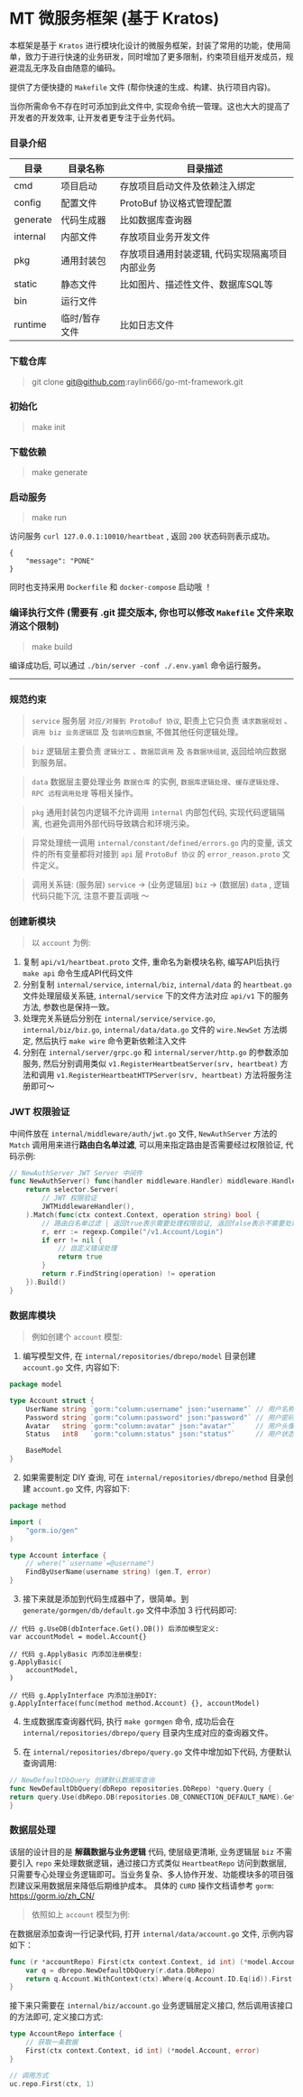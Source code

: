 # MT 微服务框架 (基于 Kratos)

本框架是基于 `Kratos` 进行模块化设计的微服务框架，封装了常用的功能，使用简单，致力于进行快速的业务研发，同时增加了更多限制，约束项目组开发成员，规避混乱无序及自由随意的编码。<br />

提供了方便快捷的 `Makefile` 文件 (帮你快速的生成、构建、执行项目内容)。<br />

当你所需命令不存在时可添加到此文件中, 实现命令统一管理。这也大大的提高了开发者的开发效率, 让开发者更专注于业务代码。 <br />

### 目录介绍

| 目录 | 目录名称 | 目录描述 |
| --- | --- | --- |
| cmd | 项目启动 | 存放项目启动文件及依赖注入绑定 |
| config | 配置文件 | ProtoBuf 协议格式管理配置 |
| generate | 代码生成器 | 比如数据库查询器 |
| internal | 内部文件 | 存放项目业务开发文件 |
| pkg | 通用封装包 | 存放项目通用封装逻辑, 代码实现隔离项目内部业务 |
| static | 静态文件 | 比如图片、描述性文件、数据库SQL等 |
| bin | 运行文件 | |
| runtime | 临时/暂存 文件 | 比如日志文件 |

### 下载仓库

> git clone git@github.com:raylin666/go-mt-framework.git

### 初始化

> make init

### 下载依赖

> make generate

### 启动服务

> make run

访问服务 `curl 127.0.0.1:10010/heartbeat` , 返回 `200` 状态码则表示成功。
```shell
{
    "message": "PONE"
}
```

同时也支持采用 `Dockerfile` 和 `docker-compose` 启动哦 ！

### 编译执行文件 (需要有 .git 提交版本, 你也可以修改 `Makefile` 文件来取消这个限制)

> make build

编译成功后, 可以通过 `./bin/server -conf ./.env.yaml` 命令运行服务。

<hr />

### 规范约束

> `service` 服务层 `对应/对接到 ProtoBuf 协议`, 职责上它只负责 `请求数据规划` 、`调用 biz 业务逻辑层` 及 `包装响应数据`, 不做其他任何逻辑处理。

> `biz` 逻辑层主要负责 `逻辑分工` 、`数据层调用` 及 `各数据块组装`, 返回给响应数据到服务层。

> `data` 数据层主要处理业务 `数据仓库` 的实例, `数据库逻辑处理`、`缓存逻辑处理`、`RPC 远程调用处理` 等相关操作。

> `pkg` 通用封装包内逻辑不允许调用 `internal` 内部包代码, 实现代码逻辑隔离, 也避免调用外部代码导致耦合和环境污染。

> 异常处理统一调用 `internal/constant/defined/errors.go` 内的变量, 该文件的所有变量都将对接到 `api` 层 `ProtoBuf 协议` 的 `error_reason.proto` 文件定义。

> 调用关系链: (服务层) `service` -> (业务逻辑层) `biz` -> (数据层) `data` , 逻辑代码只能下沉, 注意不要互调哦 ～

### 创建新模块

> 以 `account` 为例:
1. 复制 `api/v1/heartbeat.proto` 文件, 重命名为新模块名称, 编写API后执行 `make api` 命令生成API代码文件
2. 分别复制 `internal/service`, `internal/biz`, `internal/data` 的 `heartbeat.go` 文件处理层级关系链, `internal/service` 下的文件方法对应 `api/v1` 下的服务方法, 参数也是保持一致。
3. 处理完关系链后分别在 `internal/service/service.go`, `internal/biz/biz.go`, `internal/data/data.go` 文件的 `wire.NewSet` 方法绑定, 然后执行 `make wire` 命令更新依赖注入文件
4. 分别在 `internal/server/grpc.go` 和 `internal/server/http.go` 的参数添加服务, 然后分别调用类似 `v1.RegisterHeartbeatServer(srv, heartbeat)` 方法和调用 `v1.RegisterHeartbeatHTTPServer(srv, heartbeat)` 方法将服务注册即可～

### JWT 权限验证

中间件放在 `internal/middleware/auth/jwt.go` 文件, `NewAuthServer` 方法的 `Match` 调用用来进行<b>路由白名单过滤</b>, 可以用来指定路由是否需要经过权限验证, 代码示例:
```go
// NewAuthServer JWT Server 中间件
func NewAuthServer() func(handler middleware.Handler) middleware.Handler {
    return selector.Server(
        // JWT 权限验证
        JWTMiddlewareHandler(),
    ).Match(func(ctx context.Context, operation string) bool {
        // 路由白名单过滤 | 返回true表示需要处理权限验证, 返回false表示不需要处理权限验证
		r, err := regexp.Compile("/v1.Account/Login")
        if err != nil {
            // 自定义错误处理
            return true
        }
        return r.FindString(operation) != operation
    }).Build()
}
```

### 数据库模块

> 例如创建个 `account` 模型:
1. 编写模型文件, 在 `internal/repositories/dbrepo/model` 目录创建 `account.go` 文件, 内容如下:

```go
package model

type Account struct {
	UserName string `gorm:"column:username" json:"username"` // 用户名称
	Password string `gorm:"column:password" json:"password"` // 用户密码(加密串)
	Avatar   string `gorm:"column:avatar" json:"avatar"`     // 用户头像
	Status   int8   `gorm:"column:status" json:"status"`     // 用户状态 0:冻结 1:正常 2:暂停

	BaseModel
}
```

2. 如果需要制定 DIY 查询, 可在 `internal/repositories/dbrepo/method` 目录创建 `account.go` 文件, 内容如下:

```go
package method

import (
	"gorm.io/gen"
)

type Account interface {
	// where("`username`=@username")
	FindByUserName(username string) (gen.T, error)
}
```

3. 接下来就是添加到代码生成器中了，很简单。到 `generate/gormgen/db/default.go` 文件中添加 3 行代码即可:
```shell
// 代码 g.UseDB(dbInterface.Get().DB()) 后添加模型定义:
var accountModel = model.Account{}

// 代码 g.ApplyBasic 内添加注册模型:
g.ApplyBasic(
    accountModel,
)
  
// 代码 g.ApplyInterface 内添加注册DIY:
g.ApplyInterface(func(method method.Account) {}, accountModel)
```

4. 生成数据库查询器代码, 执行 `make gormgen` 命令, 成功后会在 `internal/repositories/dbrepo/query` 目录内生成对应的查询器文件。

5. 在 `internal/repositories/dbrepo/query.go` 文件中增加如下代码, 方便默认查询调用:
```go
// NewDefaultDbQuery 创建默认数据库查询
func NewDefaultDbQuery(dbRepo repositories.DbRepo) *query.Query {
return query.Use(dbRepo.DB(repositories.DB_CONNECTION_DEFAULT_NAME).Get().DB())
}
```

### 数据层处理

该层的设计目的是 <b>解藕数据与业务逻辑</b> 代码, 使层级更清晰, 业务逻辑层 `biz` 不需要引入 `repo` 来处理数据逻辑，通过接口方式类似 `HeartbeatRepo` 访问到数据层, 只需要专心处理业务逻辑即可。当业务复杂、多人协作开发、功能模块多的项目强烈建议采用数据层来降低后期维护成本。
具体的 `CURD` 操作文档请参考 `gorm`: <a href="https://gorm.io/zh_CN/">https://gorm.io/zh_CN/</a>


> 依照如上 `account` 模型为例:

在数据层添加查询一行记录代码, 打开 `internal/data/account.go` 文件, 示例内容如下：
```go
func (r *accountRepo) First(ctx context.Context, id int) (*model.Account, error) {
	var q = dbrepo.NewDefaultDbQuery(r.data.DbRepo)
	return q.Account.WithContext(ctx).Where(q.Account.ID.Eq(id)).First()
}
```

接下来只需要在 `internal/biz/account.go` 业务逻辑层定义接口, 然后调用该接口的方法即可, 定义接口方式:
```go
type AccountRepo interface {
	// 获取一条数据
    First(ctx context.Context, id int) (*model.Account, error)
}

// 调用方式
uc.repo.First(ctx, 1)
```
